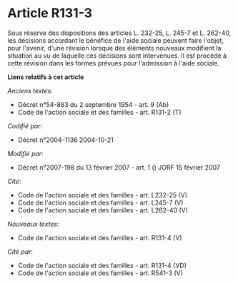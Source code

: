# Article R131-3

Sous réserve des dispositions des articles L. 232-25, L. 245-7 et L. 262-40, les décisions accordant le bénéfice de l'aide
sociale peuvent faire l'objet, pour l'avenir, d'une révision lorsque des éléments nouveaux modifient la situation au vu de
laquelle ces décisions sont intervenues. Il est procédé à cette révision dans les formes prévues pour l'admission à l'aide
sociale.

**Liens relatifs à cet article**

_Anciens textes_:

  - Décret n°54-883 du 2 septembre 1954 - art. 9 (Ab)
  - Code de l'action sociale et des familles - art. R131-2 (T)

_Codifié par_:

  - Décret n°2004-1136 2004-10-21

_Modifié par_:

  - Décret n°2007-198 du 13 février 2007 - art. 1 () JORF 15 février 2007

_Cite_:

  - Code de l'action sociale et des familles - art. L232-25 (V)
  - Code de l'action sociale et des familles - art. L245-7 (V)
  - Code de l'action sociale et des familles - art. L262-40 (V)

_Nouveaux textes_:

  - Code de l'action sociale et des familles - art. R131-4 (V)

_Cité par_:

  - Code de l'action sociale et des familles - art. R131-4 (VD)
  - Code de l'action sociale et des familles - art. R541-3 (V)
